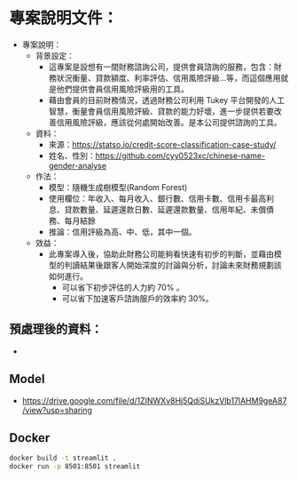 # 專案說明文件：
- 專案說明：
	- 背景設定：
		- 這專案是設想有一間財務諮詢公司，提供會員諮詢的服務，包含：財務狀況衡量、貸款額度、利率評估、信用風險評級...等，而這個應用就是他們提供會員信用風險評級用的工具。
		- 藉由會員的目前財務情況，透過財務公司利用 Tukey 平台開發的人工智慧，衡量會員信用風險評級、貸款的能力好壞，進一步提供若要改善信用風險評級，應該從何處開始改善。是本公司提供諮詢的工具。
	- 資料：
		- 來源：https://statso.io/credit-score-classification-case-study/
		- 姓名、性別：https://github.com/cyy0523xc/chinese-name-gender-analyse
	- 作法：
		- 模型：隨機生成樹模型(Random Forest)
		- 使用欄位：年收入、每月收入、銀行數、信用卡數、信用卡最高利息、貸款數量、延遲還款日數、延遲還款數量、信用年紀、未償債務、每月結餘
		- 推論：信用評級為高、中、低，其中一個。
	- 效益：
		- 此專案導入後，協助此財務公司能夠看快速有初步的判斷，並藉由模型的判讀結果後跟客人開始深度的討論與分析，討論未來財務規劃該如何進行。
			- 可以省下初步評估的人力約 70% 。
			- 可以省下加速客戶諮詢服戶的效率約 30%。


## 預處理後的資料：
- 

## Model
- https://drive.google.com/file/d/1ZINWXv8Hj5QdiSUkzVlb17lAHM9geA87/view?usp=sharing

## Docker 

```bash
docker build -t streamlit .
docker run -p 8501:8501 streamlit
```